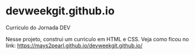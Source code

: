 # devweekgit.github.io
Curriculo do Jornada DEV

Nesse projeto, construi um curriculo em HTML e CSS.
Veja como ficou no link: https://mays2pearl.github.io/devweekgit.github.io/

<img src="https://media.discordapp.net/attachments/882496817550483510/1047059533412958268/FireShot_Capture_001_-_Maysa_Andrade_CV_-_127.0.0.1.png?width=407&height=662" alt="">
